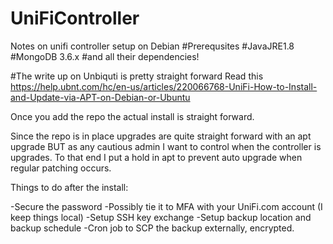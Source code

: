# UniFiController
Notes on unifi controller setup on Debian
#Prerequsites 
#JavaJRE1.8
#MongoDB 3.6.x
#and all their dependencies!

#The write up on Unbiquti is pretty straight forward
Read this https://help.ubnt.com/hc/en-us/articles/220066768-UniFi-How-to-Install-and-Update-via-APT-on-Debian-or-Ubuntu

Once you add the repo the actual install is straight forward.

Since the repo is in place upgrades are quite straight forward with an apt upgrade BUT as any cautious admin I want to control when the controller is upgrades. 
To that end I put a hold in apt to prevent auto upgrade when regular patching occurs.

Things to do after the install:

-Secure the password
-Possibly tie it to MFA with your UniFi.com account (I keep things local)
-Setup SSH key exchange 
-Setup backup location and backup schedule
-Cron job to SCP the backup externally, encrypted. 
